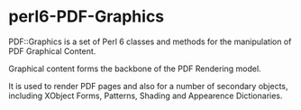 # perl6-PDF-Graphics

PDF::Graphics is a set of Perl 6 classes and methods for the manipulation of PDF Graphical Content.

Graphical content forms the backbone of the PDF Rendering model.

It is used to render PDF pages and also for a number of secondary
objects, including XObject Forms, Patterns, Shading and Appearence
Dictionaries.
